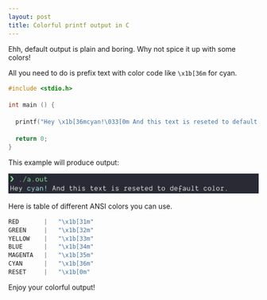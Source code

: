 ```yaml
---
layout: post
title: Colorful printf output in C
---
```


Ehh, default output is plain and boring. Why not spice it up with some colors!

All you need to do is prefix text with color code like `\x1b[36m` for cyan.

```c
#include <stdio.h>

int main () {

  printf("Hey \x1b[36mcyan!\033[0m And this text is reseted to default color.");

  return 0;
}
```

This example will produce output:

![output](/img/md/c_colorful_output.png)

Here is table of different ANSI colors you can use.

```c
RED       |   "\x1b[31m"
GREEN     |   "\x1b[32m"
YELLOW    |   "\x1b[33m"
BLUE      |   "\x1b[34m"
MAGENTA   |   "\x1b[35m"
CYAN      |   "\x1b[36m"
RESET     |   "\x1b[0m"
```

Enjoy your colorful output!
